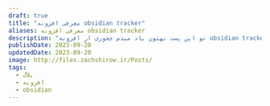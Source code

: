 ```yaml
---
draft: true
title: "معرفی افزونه obsidian tracker"
aliases: معرفی افزونه obsidian tracker
description: "تو این پست بهتون یاد میدم چجوری از افزونه obsidian tracker برای بررسی یادداشت هاتون در قالب گراف یا تقویم استفاده کنید."
publishDate: 2023-09-20
updatedDate: 2023-09-20
image: http://files.zachshirow.ir/Posts/
tags:
  - بلاگ
  - افزونه
  - obsidian
---
```





